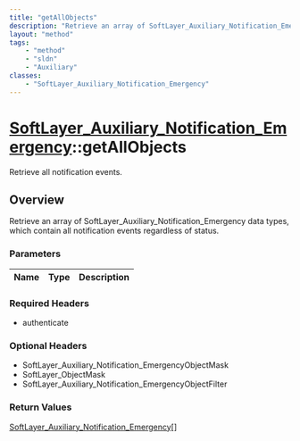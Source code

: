 ```yaml
---
title: "getAllObjects"
description: "Retrieve an array of SoftLayer_Auxiliary_Notification_Emergency data types, which contain all notification events regard... "
layout: "method"
tags:
    - "method"
    - "sldn"
    - "Auxiliary"
classes:
    - "SoftLayer_Auxiliary_Notification_Emergency"
---
```

# [SoftLayer_Auxiliary_Notification_Emergency](/reference/services/SoftLayer_Auxiliary_Notification_Emergency)::getAllObjects

Retrieve all notification events.


## Overview 
Retrieve an array of SoftLayer_Auxiliary_Notification_Emergency data types, which contain all notification events regardless of status. 

### Parameters 
|Name | Type | Description |
| --- | --- | --- |


### Required Headers
* authenticate

### Optional Headers
* SoftLayer_Auxiliary_Notification_EmergencyObjectMask
* SoftLayer_ObjectMask
* SoftLayer_Auxiliary_Notification_EmergencyObjectFilter

### Return Values
<a href='/reference/datatypes/SoftLayer_Auxiliary_Notification_Emergency'>SoftLayer_Auxiliary_Notification_Emergency[] </a>

